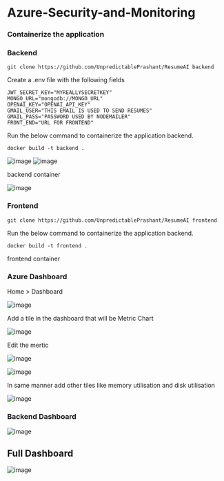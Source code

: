 # Azure-Security-and-Monitoring

### Containerize the application 

### Backend

```
git clone https://github.com/UnpredictablePrashant/ResumeAI backend
```

Create a .env file with the following fields
```
JWT_SECRET_KEY="MYREALLYSECRETKEY"
MONGO_URL="mongodb://MONGO_URL"
OPENAI_KEY="OPENAI_API_KEY"
GMAIL_USER="THIS EMAIL IS USED TO SEND RESUMES"
GMAIL_PASS="PASSWORD USED BY NODEMAILER"
FRONT_END="URL FOR FRONTEND"
```

Run the below command to containerize the application backend.

```
docker build -t backend .
```
![image](https://github.com/AdarshIITDH/Azure-Security-and-Monitoring/assets/60352729/64961305-f776-44ff-931f-07cf46d055ea)
![image](https://github.com/AdarshIITDH/Azure-Security-and-Monitoring/assets/60352729/b3325426-58a2-44c6-a03f-f13644fcce50)

backend container 

![image](https://github.com/AdarshIITDH/Azure-Security-and-Monitoring/assets/60352729/aac10b78-03fb-4fae-9acc-8f32f8894ea2)


### Frontend

```
git clone https://github.com/UnpredictablePrashant/ResumeAI frontend
```

Run the below command to containerize the application backend.

```
docker build -t frontend .
```



frontend container 







### Azure Dashboard

Home > Dashboard

![image](https://github.com/AdarshIITDH/Azure-Security-and-Monitoring/assets/60352729/a3660c3d-5d4f-425b-946e-bcb67b3d38c7)

Add a tile in the dashboard that will be Metric Chart

![image](https://github.com/AdarshIITDH/Azure-Security-and-Monitoring/assets/60352729/8b39a879-3df1-424f-97f9-c1913ad5ea9c)

Edit the mertic

![image](https://github.com/AdarshIITDH/Azure-Security-and-Monitoring/assets/60352729/282891f4-ded3-445e-a985-3f4a79069b82)


![image](https://github.com/AdarshIITDH/Azure-Security-and-Monitoring/assets/60352729/e5866a90-b089-4ced-8169-9c49f803bce2)

In same manner add other tiles like memory utilisation and disk utilisation

![image](https://github.com/AdarshIITDH/Azure-Security-and-Monitoring/assets/60352729/d914ea5c-263f-4f4d-9e37-c8f46be89c71)



### Backend Dashboard
![image](https://github.com/AdarshIITDH/Azure-Security-and-Monitoring/assets/60352729/c68df075-fe45-4492-bcf9-727ada13027e)



## Full Dashboard

![image](https://github.com/AdarshIITDH/Azure-Security-and-Monitoring/assets/60352729/a27a265c-1545-4f4a-b5ab-d1b6aa4f31ff)

